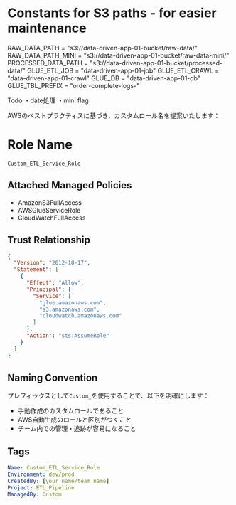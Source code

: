 # Constants for S3 paths - for easier maintenance
RAW_DATA_PATH = "s3://data-driven-app-01-bucket/raw-data/"
RAW_DATA_PATH_MINI = "s3://data-driven-app-01-bucket/raw-data-mini/"
PROCESSED_DATA_PATH = "s3://data-driven-app-01-bucket/processed-data/"
GLUE_ETL_JOB = "data-driven-app-01-job"
GLUE_ETL_CRAWL = "data-driven-app-01-crawl"
GLUE_DB = "data-driven-app-01-db"
GLUE_TBL_PREFIX = "order-complete-logs-"


Todo
・date処理
・mini flag

AWSのベストプラクティスに基づき、カスタムロール名を提案いたします：

# Role Name
`Custom_ETL_Service_Role`

## Attached Managed Policies
- AmazonS3FullAccess
- AWSGlueServiceRole
- CloudWatchFullAccess

## Trust Relationship
```json
{
  "Version": "2012-10-17",
  "Statement": [
    {
      "Effect": "Allow",
      "Principal": {
        "Service": [
          "glue.amazonaws.com",
          "s3.amazonaws.com",
          "cloudwatch.amazonaws.com"
        ]
      },
      "Action": "sts:AssumeRole"
    }
  ]
}
```

## Naming Convention
プレフィックスとして`Custom_`を使用することで、以下を明確にします：
- 手動作成のカスタムロールであること
- AWS自動生成のロールと区別がつくこと
- チーム内での管理・追跡が容易になること

## Tags
```yaml
Name: Custom_ETL_Service_Role
Environment: dev/prod
CreatedBy: [your_name/team_name]
Project: ETL_Pipeline
ManagedBy: Custom
```